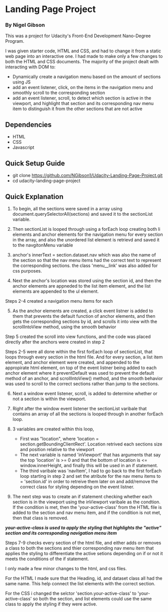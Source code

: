 # Landing Page Project
### By Nigel Gibson

This was a project for Udacity's Front-End Development Nano-Degree Program. 

I was given starter code, HTML and CSS, and had to change it from a static web page into an interactive one. I had made to make only a few changes to both the HTML and CSS documents. The majority of the project dealt with interacting with DOM to: 

- Dynamically create a navigation menu based on the amount of sections using JS
- add an event listener, click, on the items in the navigation menu and smoothly scroll to the corresponding section
- add an event listener, scroll, to detect which section is active in the viewport, and highlight that section and its corresponding nav menu item to distinguish it from the other sections that are not active

## Dependencies
- HTML
- CSS
- Javascript

## Quick Setup Guide

- git clone https://github.com/NGibson1/Udacity-Landing-Page-Project.git
- cd udacity-landing-page-project


## Quick Explanation

1. To begin, all the sections were saved in a array using document.querySelectorAll(sections) and saved it to the sectionList variable.

2. Then sectionList is looped through using a forEach loop creating both li elements and anchor elements for the navigation menu for every section in the array, and also the unordered list element is retrievd and saved it to the navgitonMenu variable

3. anchor's innerText = section.dataset.nav which was also the name of the section so that the nav menu items had the correct text to represent the corresponding sections. the class 'menu__link' was also added for css purposes. 

4. Next the anchor's location was stored using the section id, and then the anchor elements are appneded to the list item element, and the list elements are appended to the ul element.

Steps 2-4 created a navigation menu items for each 

5. As the anchor elements are created,  a click event listner is added to them that prevents the default function of anchor elements, and then gets the corresponding sections by id, and scrolls it into view with the scrollIntoView method, using the smooth behavior

Step 5 created the scroll into view functions, and the code was placed directly after the anchors were created in step 2

Steps 2-5 were all done within the first forEach loop of sectionList, that loops through every section in the html file. And for every section, a list item element, and anchor element were created, and appended to the appropirate html element, on top of the event listner being added to each anchor element where it preventDefault was used to prevent the default method of an anchor, and scrollIntoView() method, and the smooth behavior was used to scroll to the correct sections rather than jump to the sections.

6. Next a window event listener, scroll, is added to determine whether or not a section is within the viewport.

7. Right after the window event listener the sectionList varibale that contains an array of all the sections is looped through in another forEach loop.

8. 3 variables are created within this loop,
    - First was "location", where 'location = section.getBoundingClientRect'. Location retrived each sections size and position relative to the viewport
    - The next variable is named 'inViewport' that has arguments that say the top 'location' is >= 0 and that the bottom of location is <= window.innerHeight,
    and finally  this will be used in an if statement.
    - The third varibale was 'navItem', I had to go back to the first forEach loop starting in step 2 and set the atribute for the nav menu items to = 'section.id' in order to retreive them later on and add/remove the correct class for styling depending on the event listner. 


9. The next step was to create an if statement checking whether each section is in the viewport using the inViewport varibale as the condtion. If the condition is met, then the 'your-active-class' from the HTML file is added to the section and nav menu item, and if the condition is not met, then that class is removed.

***your-active-class is used to apply the styling that highlights the "active" section and its corresponding navigation menu item*** 

Steps 7-9 checks every section of the html file, and either adds or removes a class to both the sections and thier corresponding nav menu item that applies the styling to differentiate the active setions depending on if or not it meets the conditions of the if statement. 

I only made a few minor changes to the html, and css files.

For the HTML I made sure that the Heading, id, and dataset class all had the same name. This help connect the list elements with the correct section. 

For the CSS i changed the selctor 'section.your-active-class' to 'your-active-class' so both the section, and list elements could use the same class to apply the styling if they were active.